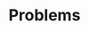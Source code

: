 ---
title: 'Problems'
type: 'topic'
section: 'Searching'
course: 'Algorithms'
problemlist: true
tags:
- java
---